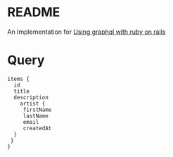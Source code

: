# README

An Implementation for <a href="https://www.apollographql.com/blog/community/backend/using-graphql-with-ruby-on-rails/">Using graphql with ruby on rails</a>


# Query 

  ```{
  items {
    id
    title
    description
      artist {
       firstName
       lastName
       email
       createdAt
    }
   }
}
```
